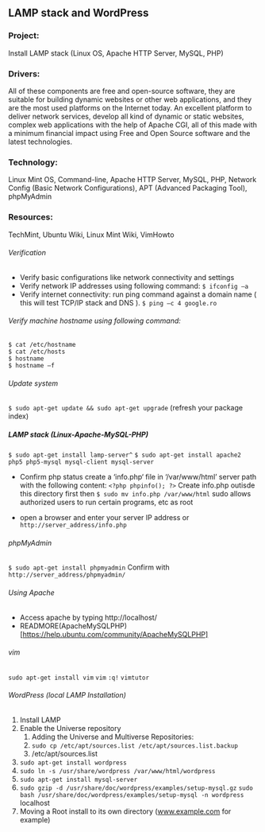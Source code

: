 ## LAMP stack and WordPress

### Project: 
Install LAMP stack (Linux OS, Apache HTTP Server, MySQL, PHP)

### Drivers: 
All of these components are free and open-source software, they are suitable for building dynamic websites or other web applications, and they are the most used platforms on the Internet today.  An excellent platform to deliver network services, develop all kind of dynamic or static websites, complex web applications with the help of Apache CGI, all of this made with a minimum financial impact using Free and Open Source software and the latest technologies.

### Technology: 
Linux Mint OS, Command-line, Apache HTTP Server, MySQL, PHP, Network Config (Basic Network Configurations), APT (Advanced Packaging Tool), phpMyAdmin

### Resources: 
TechMint, Ubuntu Wiki, Linux Mint Wiki, VimHowto

###### Verification
* Verify basic configurations like network connectivity and settings
* Verify network IP addresses using following command: 
`$ ifconfig –a`
* Verify internet connectivity: run ping command against a domain name ( this will test TCP/IP stack and DNS ). 
`$ ping –c 4 google.ro`

###### Verify machine hostname using following command:
```
$ cat /etc/hostname
$ cat /etc/hosts
$ hostname
$ hostname –f
```
###### Update system
`$ sudo apt-get update && sudo apt-get upgrade`
(refresh your package index)

##### LAMP stack (Linux-Apache-MySQL-PHP) 
`$ sudo apt-get install lamp-server^`
`$ sudo apt-get install apache2 php5 php5-mysql mysql-client mysql-server`
* Confirm php status create a ‘info.php‘ file in ‘/var/www/html’ server path with the following content: `<?php phpinfo(); ?>` Create info.php outisde this directory first then `$ sudo mv info.php /var/www/html` sudo allows authorized users to run certain programs, etc as root

* open a browser and enter your server IP address or `http://server_address/info.php`

###### phpMyAdmin
`$ sudo apt-get install phpmyadmin` Confirm with `http://server_address/phpmyadmin/`

###### Using Apache
* Access apache by typing http://localhost/
* READMORE(ApacheMySQLPHP)[https://help.ubuntu.com/community/ApacheMySQLPHP]

###### vim
`sudo apt-get install vim`
`vim`
`:q!`
`vimtutor`

###### WordPress (local LAMP Installation)
1. Install LAMP
2. Enable the Universe repository
	1. Adding the Universe and Multiverse Repositories:
	2. `sudo cp /etc/apt/sources.list /etc/apt/sources.list.backup`
	3. /etc/apt/sources.list
3. `sudo apt-get install wordpress`
4. `sudo ln -s /usr/share/wordpress /var/www/html/wordpress`
5. `sudo apt-get install mysql-server`
6. `sudo gzip -d /usr/share/doc/wordpress/examples/setup-mysql.gz`
   `sudo bash /usr/share/doc/wordpress/examples/setup-mysql -n wordpress` localhost
7. Moving a Root install to its own directory (www.example.com for example)





